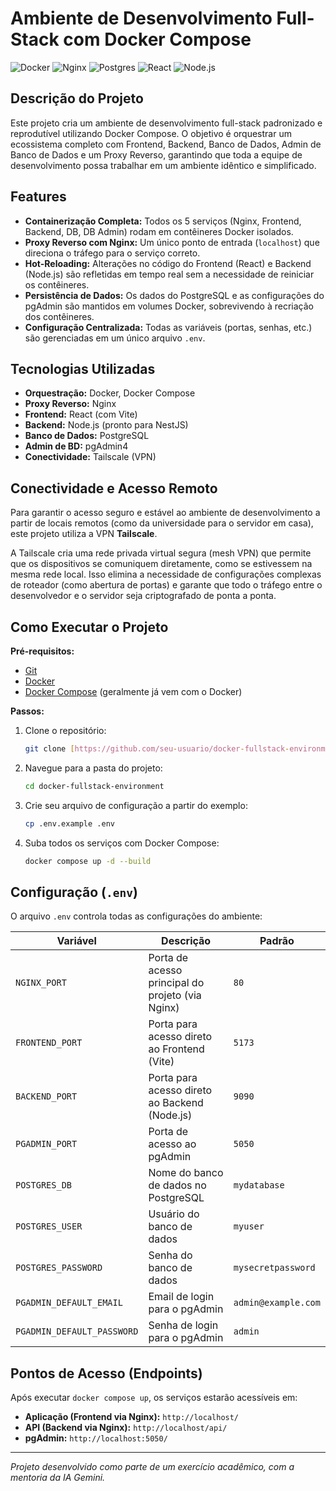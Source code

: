 # Ambiente de Desenvolvimento Full-Stack com Docker Compose

![Docker](https://img.shields.io/badge/docker-%230db7ed.svg?style=for-the-badge&logo=docker&logoColor=white) ![Nginx](https://img.shields.io/badge/nginx-%23009639.svg?style=for-the-badge&logo=nginx&logoColor=white) ![Postgres](https://img.shields.io/badge/postgres-%23316192.svg?style=for-the-badge&logo=postgresql&logoColor=white) ![React](https://img.shields.io/badge/react-%2320232a.svg?style=for-the-badge&logo=react&logoColor=%2361DAFB) ![Node.js](https://img.shields.io/badge/node.js-6DA55F?style=for-the-badge&logo=node.js&logoColor=white)

##  Descrição do Projeto

Este projeto cria um ambiente de desenvolvimento full-stack padronizado e reprodutível utilizando Docker Compose. O objetivo é orquestrar um ecossistema completo com Frontend, Backend, Banco de Dados, Admin de Banco de Dados e um Proxy Reverso, garantindo que toda a equipe de desenvolvimento possa trabalhar em um ambiente idêntico e simplificado.

##  Features

-   **Containerização Completa:** Todos os 5 serviços (Nginx, Frontend, Backend, DB, DB Admin) rodam em contêineres Docker isolados.
-   **Proxy Reverso com Nginx:** Um único ponto de entrada (`localhost`) que direciona o tráfego para o serviço correto.
-   **Hot-Reloading:** Alterações no código do Frontend (React) e Backend (Node.js) são refletidas em tempo real sem a necessidade de reiniciar os contêineres.
-   **Persistência de Dados:** Os dados do PostgreSQL e as configurações do pgAdmin são mantidos em volumes Docker, sobrevivendo à recriação dos contêineres.
-   **Configuração Centralizada:** Todas as variáveis (portas, senhas, etc.) são gerenciadas em um único arquivo `.env`.

##  Tecnologias Utilizadas

-   **Orquestração:** Docker, Docker Compose
-   **Proxy Reverso:** Nginx
-   **Frontend:** React (com Vite)
-   **Backend:** Node.js (pronto para NestJS)
-   **Banco de Dados:** PostgreSQL
-   **Admin de BD:** pgAdmin4
-   **Conectividade:** Tailscale (VPN)

##  Conectividade e Acesso Remoto

Para garantir o acesso seguro e estável ao ambiente de desenvolvimento a partir de locais remotos (como da universidade para o servidor em casa), este projeto utiliza a VPN **Tailscale**.

A Tailscale cria uma rede privada virtual segura (mesh VPN) que permite que os dispositivos se comuniquem diretamente, como se estivessem na mesma rede local. Isso elimina a necessidade de configurações complexas de roteador (como abertura de portas) e garante que todo o tráfego entre o desenvolvedor e o servidor seja criptografado de ponta a ponta.

##  Como Executar o Projeto

**Pré-requisitos:**
-   [Git](https://git-scm.com)
-   [Docker](https://www.docker.com/get-started/)
-   [Docker Compose](https://docs.docker.com/compose/install/) (geralmente já vem com o Docker)

**Passos:**
1.  Clone o repositório:
    ```bash
    git clone [https://github.com/seu-usuario/docker-fullstack-environment.git](https://github.com/seu-usuario/docker-fullstack-environment.git)
    ```
2.  Navegue para a pasta do projeto:
    ```bash
    cd docker-fullstack-environment
    ```
3.  Crie seu arquivo de configuração a partir do exemplo:
    ```bash
    cp .env.example .env
    ```
4.  Suba todos os serviços com Docker Compose:
    ```bash
    docker compose up -d --build
    ```

##  Configuração (`.env`)

O arquivo `.env` controla todas as configurações do ambiente:

| Variável                 | Descrição                                         | Padrão          |
| ------------------------ | ------------------------------------------------- | --------------- |
| `NGINX_PORT`             | Porta de acesso principal do projeto (via Nginx)  | `80`            |
| `FRONTEND_PORT`          | Porta para acesso direto ao Frontend (Vite)       | `5173`          |
| `BACKEND_PORT`           | Porta para acesso direto ao Backend (Node.js)     | `9090`          |
| `PGADMIN_PORT`           | Porta de acesso ao pgAdmin                        | `5050`          |
| `POSTGRES_DB`            | Nome do banco de dados no PostgreSQL              | `mydatabase`    |
| `POSTGRES_USER`          | Usuário do banco de dados                         | `myuser`        |
| `POSTGRES_PASSWORD`      | Senha do banco de dados                           | `mysecretpassword` |
| `PGADMIN_DEFAULT_EMAIL`  | Email de login para o pgAdmin                     | `admin@example.com` |
| `PGADMIN_DEFAULT_PASSWORD` | Senha de login para o pgAdmin                     | `admin`         |


##  Pontos de Acesso (Endpoints)

Após executar `docker compose up`, os serviços estarão acessíveis em:

-   **Aplicação (Frontend via Nginx):** `http://localhost/`
-   **API (Backend via Nginx):** `http://localhost/api/`
-   **pgAdmin:** `http://localhost:5050/`

---
_Projeto desenvolvido como parte de um exercício acadêmico, com a mentoria da IA Gemini._
